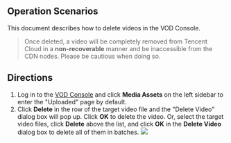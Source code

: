 ## Operation Scenarios
This document describes how to delete videos in the VOD Console.
>Once deleted, a video will be completely removed from Tencent Cloud in a **non-recoverable** manner and be inaccessible from the CDN nodes. Please be cautious when doing so.

## Directions
1. Log in to the [VOD Console](https://console.cloud.tencent.com/vod/overview) and click **Media Assets** on the left sidebar to enter the "Uploaded" page by default.
2. Click **Delete** in the row of the target video file and the "Delete Video" dialog box will pop up. Click **OK** to delete the video. Or, select the target video files, click **Delete** above the list, and click **OK** in the **Delete Video** dialog box to delete all of them in batches.
![](https://main.qcloudimg.com/raw/af7e6c586277b28b74d2e7ce13fdcbd4.png)
